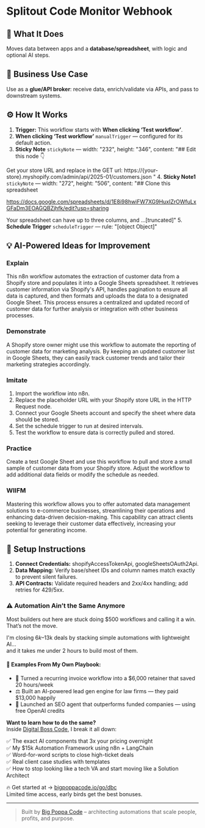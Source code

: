 # Splitout Code Monitor Webhook
## 🚀 What It Does
Moves data between apps and a **database/spreadsheet**, with logic and optional AI steps.

## 💼 Business Use Case
Use as a **glue/API broker**: receive data, enrich/validate via APIs, and pass to downstream systems.

## ⚙️ How It Works
1. **Trigger:** This workflow starts with **When clicking ‘Test workflow’**.
2. **When clicking ‘Test workflow’** `manualTrigger` — configured for its default action.
3. **Sticky Note** `stickyNote` — width: "232", height: "346", content: "## Edit this node 👇

Get your store URL and replace in the GET url: https://{your-store}.myshopify.com/admin/api/2025-01/customers.json
"
4. **Sticky Note1** `stickyNote` — width: "272", height: "506", content: "## Clone this spreadsheet

https://docs.google.com/spreadsheets/d/1E8i98hwiFW7XG9HuxIZrOWfuLxGFaDm3EOAGQBZjhfk/edit?usp=sharing

Your spreadsheet can have up to three columns, and …[truncated]"
5. **Schedule Trigger** `scheduleTrigger` — rule: "[object Object]"

## 💡 AI-Powered Ideas for Improvement
### Explain
This n8n workflow automates the extraction of customer data from a Shopify store and populates it into a Google Sheets spreadsheet. It retrieves customer information via Shopify's API, handles pagination to ensure all data is captured, and then formats and uploads the data to a designated Google Sheet. This process ensures a centralized and updated record of customer data for further analysis or integration with other business processes.

### Demonstrate
A Shopify store owner might use this workflow to automate the reporting of customer data for marketing analysis. By keeping an updated customer list in Google Sheets, they can easily track customer trends and tailor their marketing strategies accordingly.

### Imitate
1. Import the workflow into n8n.
2. Replace the placeholder URL with your Shopify store URL in the HTTP Request node.
3. Connect your Google Sheets account and specify the sheet where data should be stored.
4. Set the schedule trigger to run at desired intervals.
5. Test the workflow to ensure data is correctly pulled and stored.

### Practice
Create a test Google Sheet and use this workflow to pull and store a small sample of customer data from your Shopify store. Adjust the workflow to add additional data fields or modify the schedule as needed.

### WIIFM
Mastering this workflow allows you to offer automated data management solutions to e-commerce businesses, streamlining their operations and enhancing data-driven decision-making. This capability can attract clients seeking to leverage their customer data effectively, increasing your potential for generating income.

## 🔧 Setup Instructions
1. **Connect Credentials:** shopifyAccessTokenApi, googleSheetsOAuth2Api.
2. **Data Mapping:** Verify base/sheet IDs and column names match exactly to prevent silent failures.
3. **API Contracts:** Validate required headers and 2xx/4xx handling; add retries for 429/5xx.

### ⚠️ Automation Ain’t the Same Anymore

Most builders out here are stuck doing $500 workflows and calling it a win.  
That’s not the move.  

I'm closing $6k–$13k deals by stacking simple automations with lightweight AI...  
and it takes me under 2 hours to build most of them.

#### 🧠 Examples From My Own Playbook:
- 🔁 Turned a recurring invoice workflow into a $6,000 retainer that saved 20 hours/week  
- ⚖️ Built an AI-powered lead gen engine for law firms — they paid $13,000 happily  
- 🚀 Launched an SEO agent that outperforms funded companies — using free OpenAI credits  

**Want to learn how to do the same?**  
Inside [Digital Boss Code](https://bigpoppacode.io/go/dbc), I break it all down:

✅ The exact AI components that 3x your pricing overnight  
✅ My $15k Automation Framework using n8n + LangChain  
✅ Word-for-word scripts to close high-ticket deals  
✅ Real client case studies with templates  
✅ How to stop looking like a tech VA and start moving like a Solution Architect  

🔥 Get started at → [bigpoppacode.io/go/dbc](https://bigpoppacode.io/go/dbc)  
Limited time access, early birds get the best bonuses.

---
> Built by [Big Poppa Code](https://bigpoppacode.io) – architecting automations that scale people, profits, and purpose.
